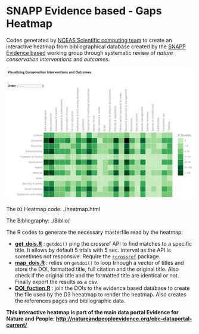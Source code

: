 # SNAPP Evidence based - Gaps Heatmap


Codes generated by [NCEAS Scientific computing team](https://www.nceas.ucsb.edu/scicomp) to create an interactive heatmap from bibliographical database created by the [SNAPP Evidence based](http://snappartnership.net/groups/evidence-based-conservation/) working group through systematic review of _nature conservation interventions_ and _outcomes_.

[![](heatmap.png)](https://www.nceas.ucsb.edu/~brun/heatmap/heatmap.html)

The `D3` Heatmap code: ./heatmap.html

The Bibliography: ./Biblio/

The R codes to generate the necessary masterfile read by the heatmap:

- [**get_dois.R**](./Rscripts/get_dois.R) : `getdoi()` ping the crossref API to find matches to a specific title. It allows by default 5 trials with 5 sec. interval as the API is sometimes not responsive. Require the [`rcrossref`](https://github.com/ropensci/rcrossref) package.
- [**map_dois.R**](./Rscripts/map_dois.R) : relies on `getdoi()` to loop trhough a vector of titles and store the DOI, formatted title, full citation and the original title. Also check if the original title and the formatted title are identical or not. Finally export the results as a csv.
- [**DOI_fuction.R**](./Rscripts/DOI_function.R) :  join the DOIs to the evidence based database to create the file used by the D3 heeatmap to render the heatmap. Also creates the references pages and bibliographic data.


**This interactive heatmap is part of the main data portal Evidence for Nature and People: <http://natureandpeopleevidence.org/ebc-dataportal-current/>**

